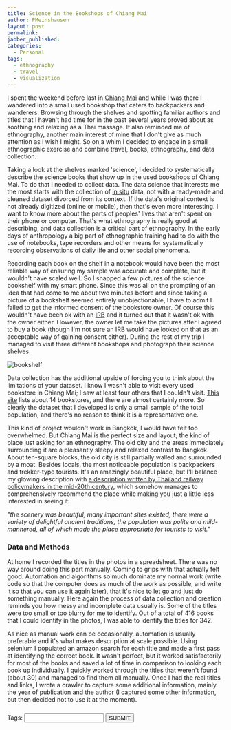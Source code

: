 ```yaml
---
title: Science in the Bookshops of Chiang Mai
author: PMeinshausen
layout: post
permalink: 
jabber_published:
categories:
  - Personal
tags:
  - ethnography
  - travel
  - visualization
---
```

<!--<link rel="stylesheet" href="https://maxcdn.bootstrapcdn.com/bootstrap/3.2.0/css/bootstrap.min.css">-->
<link rel="stylesheet" href="https://code.jquery.com/ui/1.11.1/themes/smoothness/jquery-ui.css">
<script src="https://ajax.googleapis.com/ajax/libs/jquery/1.11.1/jquery.min.js"></script>
<script src="https://code.jquery.com/ui/1.11.1/jquery-ui.js"></script>
<script src="https://maxcdn.bootstrapcdn.com/bootstrap/3.2.0/js/bootstrap.min.js"></script>
<script src="http://d3js.org/d3.v3.min.js"></script>
<script>
    var book_terms = [];
    $(document).ready(function(){
        $.getJSON('http://housesofstones.github.io/data/chiangGraph.json', function(response){
            for (i=0; i<Object.keys(response).length; i++){
                book_terms.push(Object.keys(response)[i]);
            }
        });
    });
    $(function() {
        var availableTags = book_terms;
        $( "#tags" ).autocomplete({
            source: availableTags
        });
    });
</script>
<style>
    
    .node {
        stroke-width: 1.5px;
    }

    .link {
        stroke: #EBC51C;
        stroke-opacity: .6;
    }

    .node {
        fill: #E35604;
    }

    .node text {
        color: #000;
        font: 10px;
        pointer-events: none;
    }
    .text_scroll {
        max-height:100px;
        overflow-y:scroll;
        width:700px;
    }
    .axis path,
    .axis line {
        fill: none;
        stroke: #213CB1;
        shape-rendering: crispEdges;
    }
    g.tick {
        font-size:10px;
    }
    .x.axis,
    .y.axis,
    .tick text {
        font-size: 10px;
    }

    rect {
        fill: #E35604;
    }

    pre, code {
        font-size: 12px;
    }
    .rotate90 {
        -webkit-transform: rotate(90deg);
        -moz-transform: rotate(90deg);
        -o-transform: rotate(90deg);
        -ms-transform: rotate(90deg);
        transform: rotate(90deg);
    }
</style>

<div>
    <p>
    I spent the weekend before last in <a href="http://en.wikipedia.org/wiki/Chiang_Mai">Chiang Mai</a> and while I was there I wandered into a small used bookshop that caters to backpackers and wanderers. Browsing through the shelves and spotting familiar authors and titles that I haven't had time for in the past several years proved about as soothing and relaxing as a Thai massage. It also reminded me of ethnography, another main interest of mine that I don't give as much attention as I wish I might. So on a whim I decided to engage in a small ethnographic exercise and combine travel, books, ethnography, and data collection.
    </p>
    <p>
    Taking a look at the shelves marked 'science', I decided to systematically describe the science books that show up in the used bookshops of Chiang Mai. To do that I needed to collect data. The data science that interests me the most starts with the collection of <a href="http://en.wikipedia.org/wiki/In_situ#Experimental_psychology">in situ</a> data, not with a ready-made and cleaned dataset divorced from its context. If the data's original context is not already digitized (online or mobile), then that's even more interesting. I want to know more about the parts of peoples' lives that aren't spent on their phone or computer. That's what ethnography is really good at describing, and data collection is a critical part of ethnography. In the early days of anthropology a big part of ethnographic training had to do with the use of notebooks, tape recorders and other means for systematically recording observations of daily life and other social phenomena. 
    </p>
    <p>
    Recording each book on the shelf in a notebook would have been the most reliable way of ensuring my sample was accurate and complete, but it wouldn't have scaled well. So I snapped a few pictures of the science bookshelf with my smart phone. Since this was all on the prompting of an idea that had come to me about two minutes before and since taking a picture of a bookshelf seemed entirely unobjectionable, I have to admit I failed to get the informed consent of the bookstore owner. Of course this wouldn't have been ok with an <a href="http://en.wikipedia.org/wiki/Institutional_review_board">IRB</a> and it turned out that it wasn't ok with the owner either. However, the owner let me take the pictures after I agreed to buy a book (though I'm not sure an IRB would have looked on that as an acceptable way of gaining consent either). During the rest of my trip I managed to visit three different bookshops and photograph their science shelves. 
    </p>
    <p>
    <img src="http://housesofstones.github.io/images/chiang_1bookshelf1.jpg" alt="bookshelf">
    </p>
    <p>
    Data collection has the additional upside of forcing you to think about the limitations of your dataset. I know I wasn't able to visit every used bookstore in Chiang Mai; I saw at least four others that I couldn't visit. <a href="http://www.1stopchiangmai.com/shopping/books">This site</a> lists about 14 bookstores, and there are almost certainly more. So clearly the dataset that I developed is only a small sample of the total population, and there's no reason to think it is a representative one.
    </p>
    <p>
    This kind of project wouldn't work in Bangkok, I would have felt too overwhelmed. But Chiang Mai is the perfect size and layout; the kind of place just asking for an ethnography. The old city and the areas immediately surrounding it are a pleasantly sleepy and relaxed contrast to Bangkok. About ten-square blocks, the old city is still partially walled and surrounded by a moat. Besides locals, the most noticeable population is backpackers and trekker-type tourists. It's an amazingly beautiful place, but I'll balance my glowing description with <a href="http://www.siamese-heritage.org/jsspdf/1991/JSS_087_0h_Renard_ImageOfChiangMai.pdf">a description written by Thailand railway policymakers in the mid-20th century</a>, which somehow manages to comprehensively recommend the place while making you just a little less interested in seeing it: 
    </p>
    <p style="font-style:italic;">
    "the scenery was beautiful, many important sites existed, there were a variety of delightful ancient traditions, the population was polite and mild-mannered, all of which made the place appropriate for tourists to visit."
    </p>
    <h3>Data and Methods</h3>
    <p>
    At home I recorded the titles in the photos in a spreadsheet. There was no way around doing this part manually. Coming to grips with that actually felt good. Automation and algorithms so much dominate my normal work (write code so that the computer does as much of the work as possible, and write it so that you can use it again later), that it's nice to let go and just do something manually. Here again the process of data collection and creation reminds you how messy and incomplete data usually is. Some of the titles were too small or too blurry for me to identify. Out of a total of 416 books that I could identify in the photos, I was able to identify the titles for 342. 
    </p>
    <p>
    As nice as manual work can be occasionally, automation is usually preferable and it's what makes description at scale possible. Using selenium I populated an amazon search for each title and made a first pass at identifying the correct book. It wasn't perfect, but it worked satisfactorily for most of the books and saved a lot of time in comparison to looking each book up individually. I quickly worked through the titles that weren't found (about 30) and managed to find them all manually. Once I had the real titles and links, I wrote a crawler to capture some additional information, mainly the year of publication and the author (I captured some other information, but then decided not to use it at the moment). 
    </p>
    <div id="selenium">
    <script src="https://gist.github.com/PMeinshausen/c088ab28f515176685cb.js"></script>
    </div>
</div>
<!--
<div class="panel-group" id="accordion">
  <div class="panel panel-default">
    <div class="panel-heading">
      <h5 class="panel-title">
        <a data-toggle="collapse" data-parent="#accordion" href="#collapseOne">
          Photo of Bookshelf
        </a>
      </h5>
    </div>
    <div id="collapseOne" class="panel-collapse collapse">
      <div class="panel-body">
        <img src="https://googledrive.com/host/0B4U5l0y6n26iNHFiakpqLVhjOUk/chiang_1bookshelf1.jpg">
      </div>
    </div>
  </div>
</div>
-->

<div id="chart"></div>
<div class='text_scroll' id="table"></div>
<div id="top_terms" style="margin-top:10px;"></div>
<div class='text_scroll' id="termstable"></div>
<div class="ui-widget">
    <label for="tags">Tags: </label>
    <input id="tags">
        <button type= "submit" id= "SUBMIT" onclick="update($('#tags').val())" value="SUBMIT">  SUBMIT</button>
</div>
<div id="graph"></div>

<script src="http://housesofstones.github.io/js/scienceChaingMaiYears.js">
</script>
<script src="http://housesofstones.github.io/js/scienceChaingMaiTerms.js">
</script>
<script src="http://housesofstones.github.io/js/scienceChaingMaiGraph.js">
</script>
